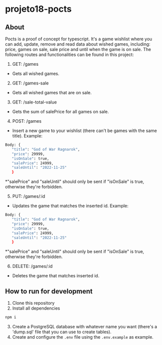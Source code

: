 # projeto18-pocts

## About

Pocts is a proof of concept for typescript. It's a game wishlist where you can add, update, remove and read data about wished games, including: price, games on sale, sale price and until when the game is on sale. The following routes and functionalities can be found in this project:


1. GET: /games
- Gets all wished games.

2. GET: /games-sale
- Gets all wished games that are on sale.

3. GET: /sale-total-value
- Gets the sum of salePrice for all games on sale.

4. POST: /games
- Insert a new game to your wishlist (there can't be games with the same title).
Example:
```bash
Body: {
   "title": "God of War Ragnarok",
   "price": 29999,
   "isOnSale": true,
   "salePrice": 24999,
   "saleUntil": "2022-11-25"
   }
```
*"salePrice" and "saleUntil" should only be sent if "isOnSale" is true, otherwise they're forbidden.

5. PUT: /games/:id
- Updates the game that matches the inserted id.
Example:
```bash
Body: {
   "title": "God of War Ragnarok",
   "price": 29999,
   "isOnSale": true,
   "salePrice": 24999,
   "saleUntil": "2022-11-25"
   }
```
*"salePrice" and "saleUntil" should only be sent if "isOnSale" is true, otherwise they're forbidden.

6. DELETE: /games/:id
- Deletes the game that matches inserted id.

## How to run for development

1. Clone this repository
2. Install all dependencies

```bash
npm i
```

3. Create a PostgreSQL database with whatever name you want (there's a 'dump.sql' file that you can use to create tables).
4. Create and configure the `.env` file using the `.env.example` as example.

